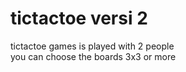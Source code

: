 # tictactoe versi 2
tictactoe games is played with 2 people <br>
you can choose the boards 3x3 or more
